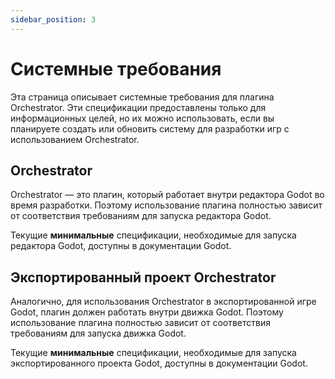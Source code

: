 ```yaml
---
sidebar_position: 3
---
```


# Системные требования

Эта страница описывает системные требования для плагина Orchestrator.
Эти спецификации предоставлены только для информационных целей, но их можно использовать, если вы планируете создать или обновить систему для разработки игр с использованием Orchestrator.

## Orchestrator

Orchestrator — это плагин, который работает внутри редактора Godot во время разработки.
Поэтому использование плагина полностью зависит от соответствия требованиям для запуска редактора Godot.

Текущие **минимальные** спецификации, необходимые для запуска редактора Godot, доступны в <ExternalLink href="https://docs.godotengine.org/en/stable/about/system_requirements.html#godot-editor">документации Godot</ExternalLink>.

## Экспортированный проект Orchestrator

Аналогично, для использования Orchestrator в экспортированной игре Godot, плагин должен работать внутри движка Godot.
Поэтому использование плагина полностью зависит от соответствия требованиям для запуска движка Godot.

Текущие **минимальные** спецификации, необходимые для запуска экспортированного проекта Godot, доступны в <ExternalLink href="https://docs.godotengine.org/en/stable/about/system_requirements.html#exported-godot-project">документации Godot</ExternalLink>.
